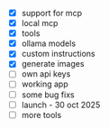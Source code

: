 - [x] support for mcp
- [x] local mcp
- [x] tools
- [x] ollama models
- [x] custom instructions
- [x] generate images
- [ ] own api keys
- [ ] working app
- [ ] some bug fixs
- [ ] launch - 30 oct 2025
- [ ] more tools

